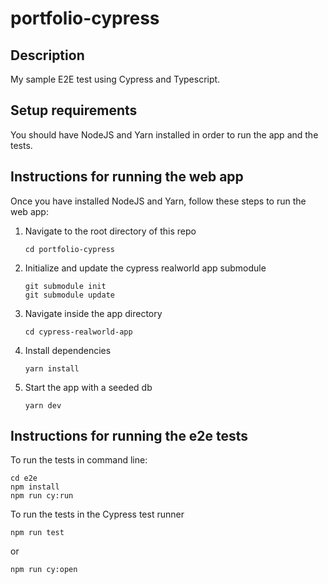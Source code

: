 # portfolio-cypress

## Description

My sample E2E test using Cypress and Typescript.

## Setup requirements

You should have NodeJS and Yarn installed in order to run the app and the tests.

## Instructions for running the web app

Once you have installed NodeJS and Yarn, follow these steps to run the web app:

1. Navigate to the root directory of this repo
   ```
   cd portfolio-cypress
   ```
1. Initialize and update the cypress realworld app submodule
   ```
   git submodule init
   git submodule update
   ```
1. Navigate inside the app directory
   ```
   cd cypress-realworld-app
   ```
1. Install dependencies
   ```
   yarn install
   ```
1. Start the app with a seeded db
   ```
   yarn dev
   ```

## Instructions for running the e2e tests

To run the tests in command line:

```
cd e2e
npm install
npm run cy:run
```

To run the tests in the Cypress test runner

```
npm run test
```

or

```
npm run cy:open
```
